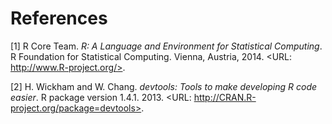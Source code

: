 # References

[1] R Core Team. _R: A Language and Environment for Statistical
Computing_. R Foundation for Statistical Computing. Vienna,
Austria, 2014. <URL: http://www.R-project.org/>.

[2] H. Wickham and W. Chang. _devtools: Tools to make developing R
code easier_. R package version 1.4.1. 2013. <URL:
http://CRAN.R-project.org/package=devtools>.
